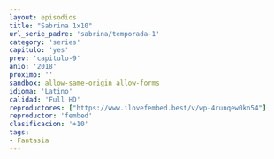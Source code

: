 ```yaml
---
layout: episodios
title: "Sabrina 1x10"
url_serie_padre: 'sabrina/temporada-1'
category: 'series'
capitulo: 'yes'
prev: 'capitulo-9'
anio: '2018'
proximo: ''
sandbox: allow-same-origin allow-forms
idioma: 'Latino'
calidad: 'Full HD'
reproductores: ["https://www.ilovefembed.best/v/wp-4runqew0kn54"]
reproductor: 'fembed'
clasificacion: '+10'
tags:
- Fantasia
---
```












